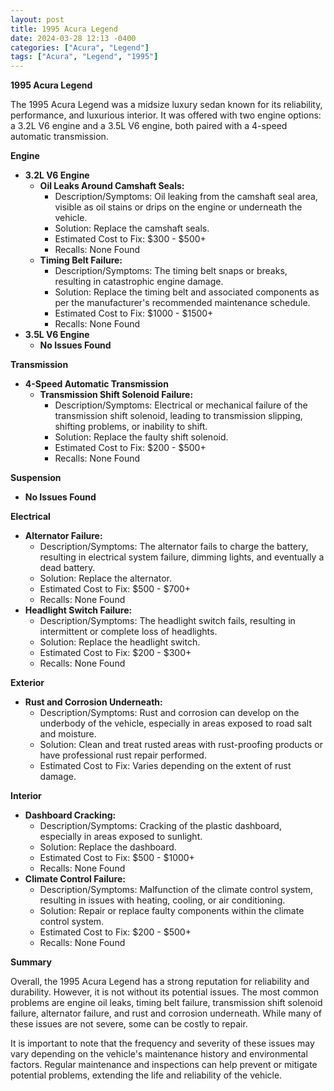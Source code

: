```yaml
---
layout: post
title: 1995 Acura Legend
date: 2024-03-28 12:13 -0400
categories: ["Acura", "Legend"]
tags: ["Acura", "Legend", "1995"]
---
```

**1995 Acura Legend**

The 1995 Acura Legend was a midsize luxury sedan known for its reliability, performance, and luxurious interior. It was offered with two engine options: a 3.2L V6 engine and a 3.5L V6 engine, both paired with a 4-speed automatic transmission.

**Engine**

* **3.2L V6 Engine**
    * **Oil Leaks Around Camshaft Seals:**
        * Description/Symptoms: Oil leaking from the camshaft seal area, visible as oil stains or drips on the engine or underneath the vehicle.
        * Solution: Replace the camshaft seals.
        * Estimated Cost to Fix: $300 - $500+
        * Recalls: None Found
    * **Timing Belt Failure:**
        * Description/Symptoms: The timing belt snaps or breaks, resulting in catastrophic engine damage.
        * Solution: Replace the timing belt and associated components as per the manufacturer's recommended maintenance schedule.
        * Estimated Cost to Fix: $1000 - $1500+
        * Recalls: None Found
* **3.5L V6 Engine**
    * **No Issues Found**

**Transmission**

* **4-Speed Automatic Transmission**
    * **Transmission Shift Solenoid Failure:**
        * Description/Symptoms: Electrical or mechanical failure of the transmission shift solenoid, leading to transmission slipping, shifting problems, or inability to shift.
        * Solution: Replace the faulty shift solenoid.
        * Estimated Cost to Fix: $200 - $500+
        * Recalls: None Found

**Suspension**

* **No Issues Found**

**Electrical**

* **Alternator Failure:**
    * Description/Symptoms: The alternator fails to charge the battery, resulting in electrical system failure, dimming lights, and eventually a dead battery.
    * Solution: Replace the alternator.
    * Estimated Cost to Fix: $500 - $700+
    * Recalls: None Found
* **Headlight Switch Failure:**
    * Description/Symptoms: The headlight switch fails, resulting in intermittent or complete loss of headlights.
    * Solution: Replace the headlight switch.
    * Estimated Cost to Fix: $200 - $300+
    * Recalls: None Found

**Exterior**

* **Rust and Corrosion Underneath:**
    * Description/Symptoms: Rust and corrosion can develop on the underbody of the vehicle, especially in areas exposed to road salt and moisture.
    * Solution: Clean and treat rusted areas with rust-proofing products or have professional rust repair performed.
    * Estimated Cost to Fix: Varies depending on the extent of rust damage.

**Interior**

* **Dashboard Cracking:**
    * Description/Symptoms: Cracking of the plastic dashboard, especially in areas exposed to sunlight.
    * Solution: Replace the dashboard.
    * Estimated Cost to Fix: $500 - $1000+
    * Recalls: None Found
* **Climate Control Failure:**
    * Description/Symptoms: Malfunction of the climate control system, resulting in issues with heating, cooling, or air conditioning.
    * Solution: Repair or replace faulty components within the climate control system.
    * Estimated Cost to Fix: $200 - $500+
    * Recalls: None Found

**Summary**

Overall, the 1995 Acura Legend has a strong reputation for reliability and durability. However, it is not without its potential issues. The most common problems are engine oil leaks, timing belt failure, transmission shift solenoid failure, alternator failure, and rust and corrosion underneath. While many of these issues are not severe, some can be costly to repair. 

It is important to note that the frequency and severity of these issues may vary depending on the vehicle's maintenance history and environmental factors. Regular maintenance and inspections can help prevent or mitigate potential problems, extending the life and reliability of the vehicle.
